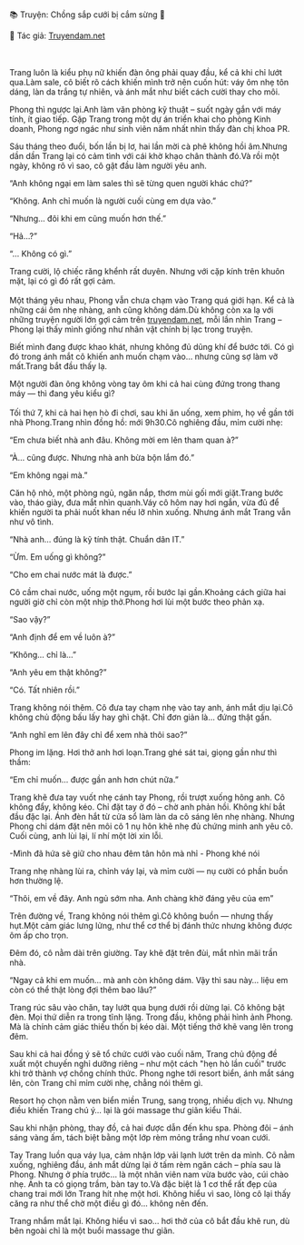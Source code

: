 📚 Truyện: Chồng sắp cưới bị cắm sừng 🔞 
<br>
<p>📖 Tác giả: <a href="https://truyendam.net" target="_blank" title="Truyện sex người lớn, truyện 18+ tại Truyendam.net">Truyendam.net</a></p>
<br></br>
Trang luôn là kiểu phụ nữ khiến đàn ông phải quay đầu, kể cả khi chỉ lướt qua.Làm sale, cô biết rõ cách khiến mình trở nên cuốn hút: váy ôm nhẹ tôn dáng, làn da trắng tự nhiên, và ánh mắt như biết cách cười thay cho môi.

Phong thì ngược lại.Anh làm văn phòng kỹ thuật – suốt ngày gắn với máy tính, ít giao tiếp. Gặp Trang trong một dự án triển khai cho phòng Kinh doanh, Phong ngơ ngác như sinh viên năm nhất nhìn thấy đàn chị khoa PR.

Sáu tháng theo đuổi, bốn lần bị lơ, hai lần mời cà phê không hồi âm.Nhưng dần dần Trang lại có cảm tình với cái khờ khạo chân thành đó.Và rồi một ngày, không rõ vì sao, cô gật đầu làm người yêu anh.

“Anh không ngại em làm sales thì sẽ từng quen người khác chứ?”

“Không. Anh chỉ muốn là người cuối cùng em dựa vào.”

“Nhưng… đôi khi em cũng muốn hơn thế.”

“Hả…?”

“… Không có gì.”

Trang cười, lộ chiếc răng khểnh rất duyên. Nhưng với cặp kính trên khuôn mặt, lại có gì đó rất gợi cảm.
<br></br>
Một tháng yêu nhau, Phong vẫn chưa chạm vào Trang quá giới hạn. Kể cả là những cái ôm nhẹ nhàng, anh cũng không dám.Dù không còn xa lạ với những truyện người lớn gợi cảm trên [truyendam.net](https://truyendam.net), mỗi lần nhìn Trang – Phong lại thấy mình giống như nhân vật chính bị lạc trong truyện. 

Biết mình đang được khao khát, nhưng không đủ dũng khí để bước tới. Có gì đó trong ánh mắt cô khiến anh muốn chạm vào… nhưng cũng sợ làm vỡ mất.Trang bắt đầu thấy lạ.

Một người đàn ông không vòng tay ôm khi cả hai cùng đứng trong thang máy — thì đang yêu kiểu gì?
<br></br>
Tối thứ 7, khi cả hai hẹn hò đi chơi, sau khi ăn uống, xem phim, họ về gần tới nhà Phong.Trang nhìn đồng hồ: mới 9h30.Cô nghiêng đầu, mỉm cười nhẹ:

“Em chưa biết nhà anh đâu. Không mời em lên tham quan à?”

“À… cũng được. Nhưng nhà anh bừa bộn lắm đó.”

“Em không ngại mà.”

Căn hộ nhỏ, một phòng ngủ, ngăn nắp, thơm mùi gối mới giặt.Trang bước vào, tháo giày, đưa mắt nhìn quanh.Váy cô hôm nay hơi ngắn, vừa đủ để khiến người ta phải nuốt khan nếu lỡ nhìn xuống. Nhưng ánh mắt Trang vẫn như vô tình.

“Nhà anh… đúng là kỹ tính thật. Chuẩn dân IT.”

“Ừm. Em uống gì không?”

“Cho em chai nước mát là được.”

Cô cầm chai nước, uống một ngụm, rồi bước lại gần.Khoảng cách giữa hai người giờ chỉ còn một nhịp thở.Phong hơi lùi một bước theo phản xạ.

“Sao vậy?”

“Anh định để em về luôn à?”

“Không… chỉ là…”

“Anh yêu em thật không?”

“Có. Tất nhiên rồi.”

Trang không nói thêm. Cô đưa tay chạm nhẹ vào tay anh, ánh mắt dịu lại.Cô không chủ động bấu lấy hay ghì chặt. Chỉ đơn giản là… đứng thật gần.

“Anh nghĩ em lên đây chỉ để xem nhà thôi sao?”

Phong im lặng. Hơi thở anh hơi loạn.Trang ghé sát tai, giọng gần như thì thầm:

“Em chỉ muốn… được gần anh hơn chút nữa.”

Trang khẽ đưa tay vuốt nhẹ cánh tay Phong, rồi trượt xuống hông anh. Cô không đẩy, không kéo. Chỉ đặt tay ở đó – chờ anh phản hồi. Không khí bắt đầu đặc lại. Ánh đèn hắt từ cửa sổ làm làn da cô sáng lên nhẹ nhàng. Nhưng Phong chỉ dám đặt nên môi cô 1 nụ hôn khẽ nhẹ đủ chứng minh anh yêu cô. Cuối cùng, anh lùi lại, lí nhí một lời xin lỗi.

-Mình đã hứa sẽ giữ cho nhau đêm tân hôn mà nhỉ - Phong khé nói

Trang nhẹ nhàng lùi ra, chỉnh váy lại, và mỉm cười — nụ cười có phần buồn hơn thường lệ.

“Thôi, em về đây. Anh ngủ sớm nha. Anh chàng khờ đáng yêu của em”


Trên đường về, Trang không nói thêm gì.Cô không buồn — nhưng thấy hụt.Một cảm giác lưng lửng, như thể cơ thể bị đánh thức nhưng không được ôm ấp cho trọn.

Đêm đó, cô nằm dài trên giường. Tay khẽ đặt trên đùi, mắt nhìn mãi trần nhà.

“Ngay cả khi em muốn… mà anh còn không dám.
Vậy thì sau này… liệu em còn có thể thật lòng đợi thêm bao lâu?”

Trang rúc sâu vào chăn, tay lướt qua bụng dưới rồi dừng lại. Cô không bật đèn. Mọi thứ diễn ra trong tĩnh lặng. Trong đầu, không phải hình ảnh Phong. Mà là chính cảm giác thiếu thốn bị kéo dài. Một tiếng thở khẽ vang lên trong đêm.


Sau khi cả hai đồng ý sẽ tổ chức cưới vào cuối năm, Trang chủ động đề xuất một chuyến nghỉ dưỡng riêng – như một cách "hẹn hò lần cuối" trước khi trở thành vợ chồng chính thức. Phong nghe tới resort biển, ánh mắt sáng lên, còn Trang chỉ mỉm cười nhẹ, chẳng nói thêm gì.

Resort họ chọn nằm ven biển miền Trung, sang trọng, nhiều dịch vụ. Nhưng điều khiến Trang chú ý… lại là gói massage thư giãn kiểu Thái.

Sau khi nhận phòng, thay đồ, cả hai được dẫn đến khu spa. Phòng đôi – ánh sáng vàng ấm, tách biệt bằng một lớp rèm mỏng trắng như voan cưới.

Tay Trang luồn qua váy lụa, cảm nhận lớp vải lạnh lướt trên da mình. Cô nằm xuống, nghiêng đầu, ánh mắt dừng lại ở tấm rèm ngăn cách – phía sau là Phong. Nhưng ở phía trước… là một nhân viên nam vừa bước vào, cúi chào nhẹ. Anh ta có giọng trầm, bàn tay to.Và đặc biệt là 1 cơ thể rất đẹp của chang trai mới lớn Trang hít nhẹ một hơi. Không hiểu vì sao, lòng cô lại thấy căng ra như thể chờ một điều gì đó… không nên đến.

Trang nhắm mắt lại. Không hiểu vì sao… hơi thở của cô bắt đầu khẽ run, dù bên ngoài chỉ là một buổi massage thư giãn.